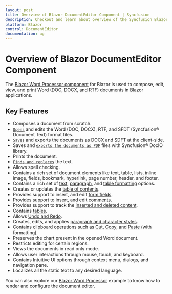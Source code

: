 ```yaml
---
layout: post
title: Overview of Blazor DocumentEditor Component | Syncfusion
description: Checkout and learn about overview of the Syncfusion Blazor DocumentEditor component and much more details.
platform: Blazor
control: DocumentEditor
documentation: ug
---
```


# Overview of Blazor DocumentEditor Component

The [Blazor Word Processor component](https://www.syncfusion.com/blazor-components/blazor-word-processor) for Blazor is used to compose, edit, view, and print Word (DOC, DOCX, and RTF) documents in Blazor applications.

## Key Features

* Composes a document from scratch.
* [`Opens`](../../document-editor/opening-a-document) and edits the Word (DOC, DOCX), RTF, and SFDT (Syncfusion&reg; Document Text) format files.
* [`Saves`](../../document-editor/saving-document) and exports the documents as DOCX and SDFT at the client-side.
* Saves and [`exports the documents as PDF`](../../document-editor/how-to/export-document-as-pdf) files with Syncfusion&reg; DocIO library.
* Prints the document.
* [`Finds and replaces`](../../document-editor/find-and-replace) the text.
* Allows spell checking.
* Contains a rich set of document elements like text, table, lists, inline image, fields, bookmark, hyperlink, page number, header, and footer.
* Contains a rich set of [text](../../document-editor/text-format), [paragraph](../../document-editor/paragraph-format), and [table formatting](../../document-editor/table-format) options.
* Creates or updates the [table of contents](../../document-editor/table-of-contents).
* Provides support to insert, and edit [form fields](../../document-editor/form-fields).
* Provides support to insert, and edit [comments](../../document-editor/comments).
* Provides support to track the [inserted and deleted content](../../document-editor/track-changes).
* Contains [tables](../../document-editor/table).
* Allows [Undo and Redo](../../document-editor/history).
* Creates, edits, and applies [paragraph and character styles](../../document-editor/styles).
* Contains clipboard operations such as [Cut](../../document-editor/clipboard#cut), [Copy](../../document-editor/clipboard#copy), and [Paste](../../document-editor/clipboard#paste) (with formatting).
* Preserves the chart present in the opened Word document.
* Restricts editing for certain regions.
* Views the documents in read only mode.
* Allows user interactions through mouse, touch, and keyboard.
* Contains Intuitive UI options through context menu, dialogs, and navigation pane.
* Localizes all the static text to any desired language.

You can also explore our [Blazor Word Processor](https://blazor.syncfusion.com/demos/document-editor/default-functionalities) example to know how to render and configure the document editor.
